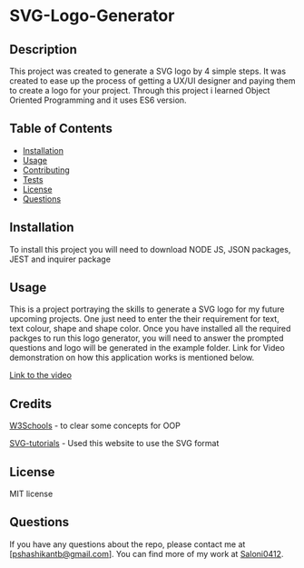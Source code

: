 # SVG-Logo-Generator

## Description

This project was created to generate a SVG logo by 4 simple steps. It was created to ease up the process of getting a UX/UI designer and paying them to create a logo for your project. Through this project i learned Object Oriented Programming and it uses ES6 version. 

## Table of Contents

- [Installation](#installation)
- [Usage](#usage)
- [Contributing](#contributing)
- [Tests](#tests)
- [License](#license)
- [Questions](#questions)

## Installation

To install this project you will need to download NODE JS, JSON packages, JEST and inquirer package 

## Usage

This is a project portraying the skills to generate a SVG logo for my future upcoming projects. One just need to enter the their requirement for text, text colour, shape and shape color. Once you have installed all the required packges to run this logo generator, you will need to answer the prompted questions and logo will be generated in the example folder. Link for Video demonstration on how this application works is mentioned below. 

[Link to the video](https://drive.google.com/file/d/1kbuSBi9zYX83-VLEFLIATkCqzsrpEw01/view)


## Credits

[W3Schools](https://www.w3schools.com/) - to clear some concepts for OOP

[SVG-tutorials](https://developer.mozilla.org/en-US/docs/Web/SVG/Tutorial) - Used this website to use the SVG format

## License

MIT license

## Questions

If you have any questions about the repo, please contact me at [pshashikantb@gmail.com]. You can find more of my work at [Saloni0412](https://github.com/Saloni0412/).
